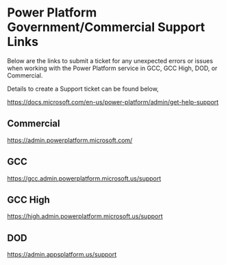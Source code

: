 # Power Platform Government/Commercial Support Links
Below are the links to submit a ticket for any unexpected errors or issues when working with the Power Platform service in GCC, GCC High, DOD, or Commercial.  

Details to create a Support ticket can be found below,

https://docs.microsoft.com/en-us/power-platform/admin/get-help-support

## Commercial

https://admin.powerplatform.microsoft.com/

## GCC

https://gcc.admin.powerplatform.microsoft.us/support

## GCC High

https://high.admin.powerplatform.microsoft.us/support

## DOD

https://admin.appsplatform.us/support
